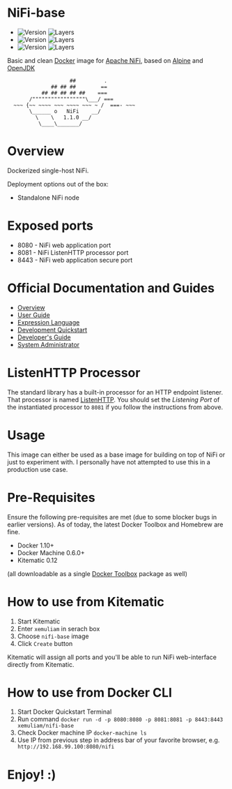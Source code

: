 # NiFi-base

- ![Version](https://images.microbadger.com/badges/version/xemuliam/nifi-base:1.1.0.svg) ![Layers](https://images.microbadger.com/badges/image/xemuliam/nifi-base:1.1.0.svg)
- ![Version](https://images.microbadger.com/badges/version/xemuliam/nifi-base:1.0.0.svg) ![Layers](https://images.microbadger.com/badges/image/xemuliam/nifi-base:1.0.0.svg)
- ![Version](https://images.microbadger.com/badges/version/xemuliam/nifi-base:0.7.1.svg) ![Layers](https://images.microbadger.com/badges/image/xemuliam/nifi-base:0.7.1.svg)

Basic and clean [Docker](https://www.docker.com/what-docker) image for [Apache NiFi](http://nifi.apache.org), based on [Alpine](http://alpinelinux.org) and [OpenJDK](http://openjdk.java.net)

                        ##         .
                  ## ## ##        ==
               ## ## ## ## ##    ===
           /"""""""""""""""""\___/ ===
      ~~~ {~~ ~~~~ ~~~ ~~~~ ~~~ ~ /  ===- ~~~
           \______ o   NiFi    __/
             \    \   1.1.0 __/
              \____\_______/

# Overview

Dockerized single-host NiFi.

Deployment options out of the box:
- Standalone NiFi node


# Exposed ports

- 8080 - NiFi web application port
- 8081 - NiFi ListenHTTP processor port
- 8443 - NiFi web application secure port


# Official Documentation and Guides

- [Overview](https://nifi.apache.org/docs.html)
- [User Guide](https://nifi.apache.org/docs/nifi-docs/html/user-guide.html)
- [Expression Language](https://nifi.apache.org/docs/nifi-docs/html/expression-language-guide.html)
- [Development Quickstart](https://nifi.apache.org/quickstart.html)
- [Developer's Guide](https://nifi.apache.org/developer-guide.html)
- [System Administrator](https://nifi.apache.org/docs/nifi-docs/html/administration-guide.html)


# ListenHTTP Processor

The standard library has a built-in processor for an HTTP endpoint listener. That processor is named [ListenHTTP](https://nifi.apache.org/docs/nifi-docs/components/org.apache.nifi.processors.standard.ListenHTTP/index.html). You should set the *Listening Port* of the instantiated processor to `8081` if you follow the instructions from above.


# Usage

This image can either be used as a base image for building on top of NiFi or just to experiment with. I personally have not attempted to use this in a production use case.


# Pre-Requisites
Ensure the following pre-requisites are met (due to some blocker bugs in earlier versions). As of today, the latest Docker Toolbox and Homebrew are fine.

- Docker 1.10+
- Docker Machine 0.6.0+
- Kitematic 0.12

(all downloadable as a single [Docker Toolbox](https://www.docker.com/products/docker-toolbox) package as well)


# How to use from Kitematic

1. Start Kitematic
2. Enter `xemuliam` in serach box
3. Choose `nifi-base` image
4. Click `Create` button

Kitematic will assign all ports and you'll be able to run NiFi web-interface directly from Kitematic.


# How to use from Docker CLI

1. Start Docker Quickstart Terminal
2. Run command  `docker run -d -p 8080:8080 -p 8081:8081 -p 8443:8443 xemuliam/nifi-base`
3. Check Docker machine IP  `docker-machine ls`
4. Use IP from previous step in address bar of your favorite browser, e.g. ` http://192.168.99.100:8080/nifi`

# Enjoy! :)
